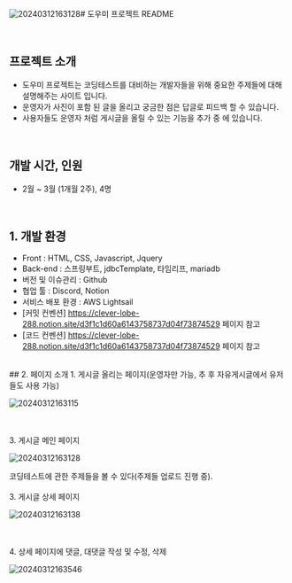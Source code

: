 ![20240312163128](https://github.com/udidcs/doumi-proj/assets/46997884/a1229e7b-354a-4596-a9ae-66901ec89122)# 도우미 프로젝트 README

<br>

## 프로젝트 소개

- 도우미 프로젝트는 코딩테스트를 대비하는 개발자들을 위해 중요한 주제들에 대해 설명해주는 사이트 입니다.
- 운영자가 사진이 포함 된 글을 올리고 궁금한 점은 답글로 피드백 할 수 있습니다.
- 사용자들도 운영자 처럼 게시글을 올릴 수 있는 기능을 추가 중 에 있습니다.

<br>

## 개발 시간, 인원
- 2월 ~ 3월 (1개월 2주), 4명

<br>

## 1. 개발 환경

- Front : HTML, CSS, Javascript, Jquery
- Back-end : 스프링부트, jdbcTemplate, 타임리프, mariadb
- 버전 및 이슈관리 : Github
- 협업 툴 : Discord, Notion
- 서비스 배포 환경 : AWS Lightsail
- [커밋 컨벤션] https://clever-lobe-288.notion.site/d3f1c1d60a6143758737d04f73874529 페이지 참고
- [코드 컨벤션] https://clever-lobe-288.notion.site/d3f1c1d60a6143758737d04f73874529 페이지 참고
<br>
## 2. 페이지 소개
1. 게시글 올리는 페이지(운영자만 가능, 추 후 자유게시글에서 유저들도 사용 가능)

![20240312163115](https://github.com/udidcs/doumi-proj/assets/46997884/f275c133-ea57-4294-818c-99cb03bbbefe)

<br>
<br>
3. 게시글 메인 페이지

![20240312163128](https://github.com/udidcs/doumi-proj/assets/46997884/fc7cbb59-83d2-4d40-aadc-cc98f7e51ec8)

코딩테스트에 관한 주제들을 볼 수 있다(주제들 업로드 진행 중).
<br>
<br>
3. 게시글 상세 페이지

![20240312163138](https://github.com/udidcs/doumi-proj/assets/46997884/1896707b-722f-47c4-8e7e-3d16c8bd164e)

<br>
<br>
4. 상세 페이지에 댓글, 대댓글 작성 및 수정, 삭제

![20240312163546](https://github.com/udidcs/doumi-proj/assets/46997884/586b30cb-20ca-440f-bbc2-20366551a4a4)

